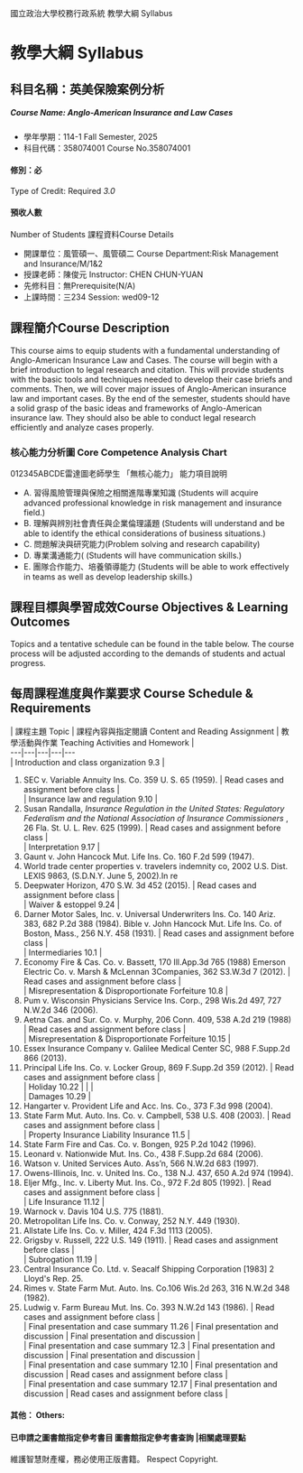 國立政治大學校務行政系統 教學大綱 Syllabus
# 教學大綱 Syllabus
##  科目名稱：英美保險案例分析
#####  Course Name: Anglo-American Insurance and Law Cases
  * 學年學期：114-1 Fall Semester, 2025 
  * 科目代碼：358074001 Course No.358074001
#### 修別：必
Type of Credit: Required 
_3.0_
#### 預收人數
Number of Students
課程資料Course Details
  * 開課單位：風管碩一、風管碩二 Course Department:Risk Management and Insurance/M/1&2 
  * 授課老師：陳俊元 Instructor: CHEN CHUN-YUAN 
  * 先修科目：無Prerequisite(N/A)
  * 上課時間：三234 Session: wed09-12 
##  課程簡介Course Description
This course aims to equip students with a fundamental understanding of Anglo-American Insurance Law and Cases. The course will begin with a brief introduction to legal research and citation. This will provide students with the basic tools and techniques needed to develop their case briefs and comments. Then, we will cover major issues of Anglo-American insurance law and important cases. By the end of the semester, students should have a solid grasp of the basic ideas and frameworks of Anglo-American insurance law. They should also be able to conduct legal research efficiently and analyze cases properly.
###  核心能力分析圖 Core Competence Analysis Chart
012345ABCDE雷達圖老師學生
「無核心能力」 
能力項目說明
  * A. 習得風險管理與保險之相關進階專業知識 (Students will acquire advanced professional knowledge in risk management and insurance field.)
  * B. 理解與辨別社會責任與企業倫理議題 (Students will understand and be able to identify the ethical considerations of business situations.)
  * C. 問題解決與研究能力(Problem solving and research capability)
  * D. 專業溝通能力( (Students will have communication skills.)
  * E. 團隊合作能力、培養領導能力 (Students will be able to work effectively in teams as well as develop leadership skills.)
##  課程目標與學習成效Course Objectives & Learning Outcomes 
Topics and a tentative schedule can be found in the table below. The course process will be adjusted according to the demands of students and actual progress.
##  每周課程進度與作業要求 Course Schedule & Requirements
|  課程主題 Topic |  課程內容與指定閱讀 Content and Reading Assignment |  教學活動與作業 Teaching Activities and Homework |   
---|---|---|---|---  
|  Introduction and class organization 9.3 | 
  1. SEC v. Variable Annuity Ins. Co. 359 U. S. 65 (1959).
|  Read cases and assignment before class |   
|  Insurance law and regulation 9.10 | 
  1. Susan Randalla, _Insurance Regulation in the United States: Regulatory Federalism and the National Association of Insurance Commissioners_ , 26 Fla. St. U. L. Rev. 625 (1999).
|  Read cases and assignment before class |   
|  Interpretation 9.17 | 
  1. Gaunt v. John Hancock Mut. Life Ins. Co. 160 F.2d 599 (1947).
  2. World trade center properties v. travelers indemnity co, 2002 U.S. Dist. LEXIS 9863, (S.D.N.Y. June 5, 2002).In re 
  3. Deepwater Horizon, 470 S.W. 3d 452 (2015).
|  Read cases and assignment before class |   
|  Waiver & estoppel 9.24 | 
  1. Darner Motor Sales, Inc. v. Universal Underwriters Ins. Co. 140 Ariz. 383, 682 P.2d 388 (1984).
Bible v. John Hancock Mut. Life Ins. Co. of Boston, Mass., 256 N.Y. 458 (1931). |  Read cases and assignment before class |   
|  Intermediaries  10.1 | 
  1. Economy Fire & Cas. Co. v. Bassett, 170 Ill.App.3d 765 (1988)
Emerson Electric Co. v. Marsh & McLennan 3Companies, 362 S3.W.3d 7 (2012). |  Read cases and assignment before class |   
|  Misrepresentation & Disproportionate Forfeiture  10.8 | 
  1. Pum v. Wisconsin Physicians Service Ins. Corp., 298 Wis.2d 497, 727 N.W.2d 346 (2006).
  2. Aetna Cas. and Sur. Co. v. Murphy, 206 Conn. 409, 538 A.2d 219 (1988)
|  Read cases and assignment before class |   
|  Misrepresentation & Disproportionate Forfeiture  10.15 | 
  1. Essex Insurance Company v. Galilee Medical Center SC, 988 F.Supp.2d 866 (2013).
  2. Principal Life Ins. Co. v. Locker Group, 869 F.Supp.2d 359 (2012).
|  Read cases and assignment before class |   
|  Holiday  10.22 |  |  |   
|  Damages 10.29 | 
  1. Hangarter v. Provident Life and Acc. Ins. Co., 373 F.3d 998 (2004).
  2. State Farm Mut. Auto. Ins. Co. v. Campbell, 538 U.S. 408 (2003).
|  Read cases and assignment before class |   
|  Property Insurance Liability Insurance 11.5 | 
  1. State Farm Fire and Cas. Co. v. Bongen, 925 P.2d 1042 (1996).
  2. Leonard v. Nationwide Mut. Ins. Co., 438 F.Supp.2d 684 (2006).
  3. Watson v. United Services Auto. Ass’n, 566 N.W.2d 683 (1997).
  4. Owens-Illinois, Inc. v. United Ins. Co., 138 N.J. 437, 650 A.2d 974 (1994).
  5. Eljer Mfg., Inc. v. Liberty Mut. Ins. Co., 972 F.2d 805 (1992).
|  Read cases and assignment before class |   
|  Life Insurance 11.12 | 
  1. Warnock v. Davis 104 U.S. 775 (1881).
  2. Metropolitan Life Ins. Co. v. Conway, 252 N.Y. 449 (1930).
  3. Allstate Life Ins. Co. v. Miller, 424 F.3d 1113 (2005).
  4. Grigsby v. Russell, 222 U.S. 149 (1911).
|  Read cases and assignment before class |   
|  Subrogation 11.19 | 
  1. Central Insurance Co. Ltd. v. Seacalf Shipping Corporation [1983] 2 Lloyd's Rep. 25.
  2. Rimes v. State Farm Mut. Auto. Ins. Co.106 Wis.2d 263, 316 N.W.2d 348 (1982).
  3. Ludwig v. Farm Bureau Mut. Ins. Co. 393 N.W.2d 143 (1986).
|  Read cases and assignment before class |   
|  Final presentation and case summary 11.26 |  Final presentation and discussion |  Final presentation and discussion |   
|  Final presentation and case summary 12.3 |  Final presentation and discussion |  Final presentation and discussion |   
|  Final presentation and case summary 12.10 |  Final presentation and discussion |  Read cases and assignment before class |   
|  Final presentation and case summary 12.17 |  Final presentation and discussion |  Read cases and assignment before class |   
####  其他： Others:
####  已申請之圖書館指定參考書目  圖書館指定參考書查詢 |相關處理要點
維護智慧財產權，務必使用正版書籍。 Respect Copyright.